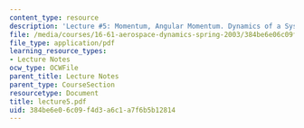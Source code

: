 ```yaml
---
content_type: resource
description: 'Lecture #5: Momentum, Angular Momentum. Dynamics of a System of Particles'
file: /media/courses/16-61-aerospace-dynamics-spring-2003/384be6e06c09f4d3a6c1a7f6b5b12814_lecture5.pdf
file_type: application/pdf
learning_resource_types:
- Lecture Notes
ocw_type: OCWFile
parent_title: Lecture Notes
parent_type: CourseSection
resourcetype: Document
title: lecture5.pdf
uid: 384be6e0-6c09-f4d3-a6c1-a7f6b5b12814
---
```

